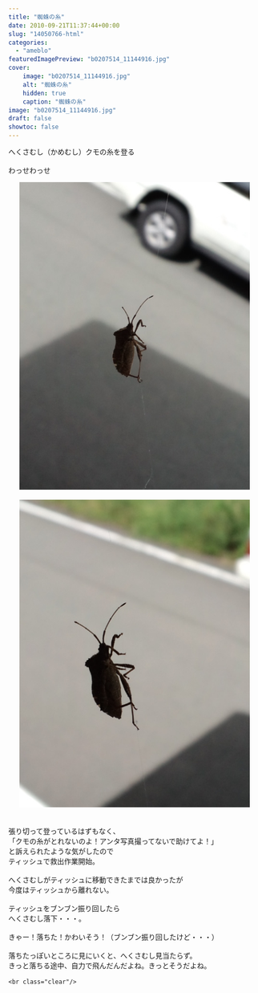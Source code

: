 ```yaml
---
title: "蜘蛛の糸"
date: 2010-09-21T11:37:44+00:00
slug: "14050766-html"
categories:
  - "ameblo"
featuredImagePreview: "b0207514_11144916.jpg"
cover:
    image: "b0207514_11144916.jpg"
    alt: "蜘蛛の糸"
    hidden: true
    caption: "蜘蛛の糸"
image: "b0207514_11144916.jpg"
draft: false
showtoc: false
---
```

へくさむし（かめむし）クモの糸を登る<br/>
<br/>
わっせわっせ<br/>
<center><a href="b0207514_11144916.jpg" rel="nofollow"><img src="b0207514_11144916.jpg" alt="蜘蛛の糸_b0207514_11144916.jpg" class="IMAGE_MID" height="613" width="460"/></a></center><br/>
<center><a href="b0207514_11243689.jpg" rel="nofollow"><img src="b0207514_11243689.jpg" alt="蜘蛛の糸_b0207514_11243689.jpg" class="IMAGE_MID" height="613" width="460"/></a></center><br/>
<br/>
張り切って登っているはずもなく、<br/>
「クモの糸がとれないのよ！アンタ写真撮ってないで助けてよ！」<br/>
と訴えられたような気がしたので<br/>
ティッシュで救出作業開始。<br/>
<br/>
へくさむしがティッシュに移動できたまでは良かったが<br/>
今度はティッシュから離れない。<br/>
<br/>
ティッシュをブンブン振り回したら<br/>
へくさむし落下・・・。<br/>
<br/>
きゃー！落ちた！かわいそう！（ブンブン振り回したけど・・・）<br/>
<br/>
落ちたっぽいところに見にいくと、へくさむし見当たらず。<br/>
きっと落ちる途中、自力で飛んだんだよね。きっとそうだよね。

    <br class="clear"/>